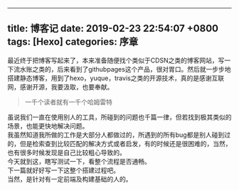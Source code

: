 
---
title: 博客记
date: 2019-02-23 22:54:07 +0800
tags: [Hexo]
categories: 序章
---
最近终于把博客写起来了，本来准备随便找个类似于CDSN之类的博客网站，写一下流水账之类的，后来看到了githubpages这个产品，很对胃口。然后就一步步地搭建静态博客，用到了hexo，yuque，travis之类的开源技术，真的是感谢互联网，感谢开源，我要汲取，也要奉献。
> 一千个读者就有一千个哈姆雷特

虽说我们一直在使用别人的工具，所碰到的问题也千篇一律，但若找到极其类似的场景，也能更快地解决问题。<br />我虽然知道我所做的工作是大部分人都做过的，所遇到的所有bug都是别人碰到过的，但是检索查到比较匹配的解决方式或者启发，有的时候还是很困难的，当然，也有很多时候发现是自己比较粗心导致的。<br />今天就到这，瞎写测试一下，看整个流程是否通畅。<br />下一篇就好好写一下这整个搭建过程吧。<br />当然，是针对有一定前端及构建基础的人的。






